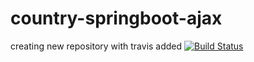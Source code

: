 # country-springboot-ajax


creating new repository with travis added
[![Build Status](https://travis-ci.org/meenaanand/country-springboot-ajax.svg?branch=master)](https://travis-ci.org/meenaanand/country-springboot-ajax)
